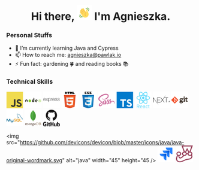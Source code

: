 <h1 align="center">
  Hi there,
    <img src="wave.gif"
         alt="Wawing hand"
         height="40"
         width"40" />
  I'm Agnieszka.
  </h1>

### Personal Stuffs
* 🌱 I’m currently learning Java and Cypress
* 📫 How to reach me: agnieszka@pawlak.io
* ⚡ Fun fact: gardening 🍀 and reading books 📚

### Technical Skills
<div display="flex" flex-wrap:"wrap">
<img src="https://github.com/devicons/devicon/blob/master/icons/javascript/javascript-original.svg" alt="javascript" width="45" height="45" />
<img src="https://github.com/devicons/devicon/blob/master/icons/nodejs/nodejs-original-wordmark.svg" alt="node" width="45" height="45" />
<img src="https://github.com/devicons/devicon/blob/master/icons/express/express-original-wordmark.svg" alt="express" width="45" height="45" />
<img src="https://github.com/devicons/devicon/blob/master/icons/html5/html5-original-wordmark.svg" alt="html" width="45" height="45" />
<img src="https://github.com/devicons/devicon/blob/master/icons/css3/css3-original-wordmark.svg" alt="css" width="45" height="45" />
<img src="https://github.com/devicons/devicon/blob/master/icons/sass/sass-original.svg" alt="sass" width="45" height="45" />
<img src="https://github.com/devicons/devicon/blob/master/icons/typescript/typescript-original.svg" alt="typescript" width="45" height="45" />
<img src="https://github.com/devicons/devicon/blob/master/icons/react/react-original-wordmark.svg" alt="react" width="45" height="45" />
<img src="https://github.com/devicons/devicon/blob/master/icons/nextjs/nextjs-original-wordmark.svg" alt="next" width="45" height="45" />

<img src="https://github.com/devicons/devicon/blob/master/icons/git/git-original-wordmark.svg" alt="git" width="45" height="45" />
<img src="https://github.com/devicons/devicon/blob/master/icons/mysql/mysql-original-wordmark.svg" alt="mysql" width="45" height="45" />
<img src="https://github.com/devicons/devicon/blob/master/icons/mongodb/mongodb-original-wordmark.svg" alt="mongodb" width="45" height="45" />
<img src="https://github.com/devicons/devicon/blob/master/icons/github/github-original-wordmark.svg" alt="github" width="45" height="45" />

<img src="https://github.com/devicons/devicon/blob/master/icons/java/java-original-wordmark.svg" alt="java" width="45" height="45 />
<img src="https://github.com/devicons/devicon/blob/master/icons/jira/jira-original.svg" alt="jira" width="45" height="45" />
<img src="https://github.com/devicons/devicon/blob/master/icons/jest/jest-plain.svg" alt="jest" width="45" height="45" />
 </div>









